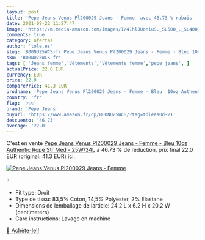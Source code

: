 ```yaml
---
layout: post
title: 'Pepe Jeans Venus Pl200029 Jeans - Femme  avec 46.73 % rabais '
date: 2021-09-22 11:27:47
image: 'https://m.media-amazon.com/images/I/41hlJUoniuS._SL500_._SL400_.jpg'
comments: true
category: ofertas
author: 'tole.es'
slug: 'B00NUZ5WCS-fr Pepe Jeans Venus Pl200029 Jeans - Femme - Bleu 10oz...'
sku: 'B00NUZ5WCS-fr'
tags: [ 'Jeans femme','Vêtements','Vêtements femme','pepe jeans', ]
actualPrice: 22.0 EUR
currency: EUR
price: 22.0
comparePrice: 41.3 EUR
prodname: 'Pepe Jeans Venus Pl200029 Jeans - Femme - Bleu  10oz Authentic Rope Str Med  - 25W/34L'
country: 'fr'
flag: '🇫🇷'
brand: 'Pepe Jeans'
buyurl: 'https://www.amazon.fr/dp/B00NUZ5WCS/?tag=tolees0d-21'
descuento: '46.73'
average: '22.0'
---
```


C'est en vente [Pepe Jeans Venus Pl200029 Jeans - Femme - Bleu  10oz Authentic Rope Str Med  - 25W/34L](https://www.amazon.fr/dp/B00NUZ5WCS/?tag=tolees0d-21)  à  46.73 % de réduction, prix final  22.0 EUR (original: 41.3 EUR) ici:

[![Pepe Jeans Venus Pl200029 Jeans - Femme ](https://m.media-amazon.com/images/I/41hlJUoniuS._SL500_._SL400_.jpg)](https://www.amazon.fr/dp/B00NUZ5WCS/?tag=tolees0d-21)

ℹ️:

- Fit type: Droit
- Type de tissu: 83,5% Coton, 14,5% Polyester, 2% Elastane
- Dimensions de lemballage de larticle: 24.2 L x 6.2 H x 20.2 W (centimeters)
- Care instructions: Lavage en machine

[🛒 Achète-le!!](https://www.amazon.fr/dp/B00NUZ5WCS/?tag=tolees0d-21)
